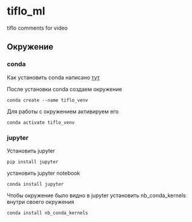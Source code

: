 # tiflo_ml
tiflo comments for video

## Окружение
### conda
Как установить conda написано [тут](https://docs.conda.io/projects/conda/en/latest/user-guide/install/index.html) 

После установки conda создаем окружение 
```commandline
conda create --name tiflo_venv
```
Для работы с окружением активируем его 
```commandline
conda activate tiflo_venv
```
### jupyter
Установить jupyter 
```
pip install jupyter
```
установить jupyter notebook
```commandline
conda install jupyter
```
Чтобы окружение было видно в jupyter установить nb_conda_kernels
внутри своего окружения
```commandline
conda install nb_conda_kernels
```
